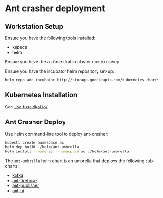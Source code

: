 # Ant crasher deployment

## Workstation Setup

Ensure you have the following tools installed:

* kubectl
* helm

Ensure you have the ac.fuse.tikal.io cluster context setup.

Ensure you have the incubator helm repository set-up:

```sh
helm repo add incubator http://storage.googleapis.com/kubernetes-charts-incubator
```

## Kubernetes Installation

See [./ac.fuse.tikal.io/](./ac.fuse.tikal.io/)

## Ant Crasher Deploy

Use helm command-line tool to deploy ant-crasher:

```sh
kubectl create namespace ac
helm dep build ./helm/ant-umbrella
helm install --name ac --namespace ac ./helm/ant-umbrella
```

The `ant-umbrella` helm chart is an umbrella that deploys the following
sub-charts:

* [kafka](https://github.com/helm/charts/tree/master/incubator/kafka)
* [ant-firehose](./helm/ant-firehose/)
* [ant-publisher](./helm/ant-publisher/)
* [ant-ui](./helm/ant-ui/)
